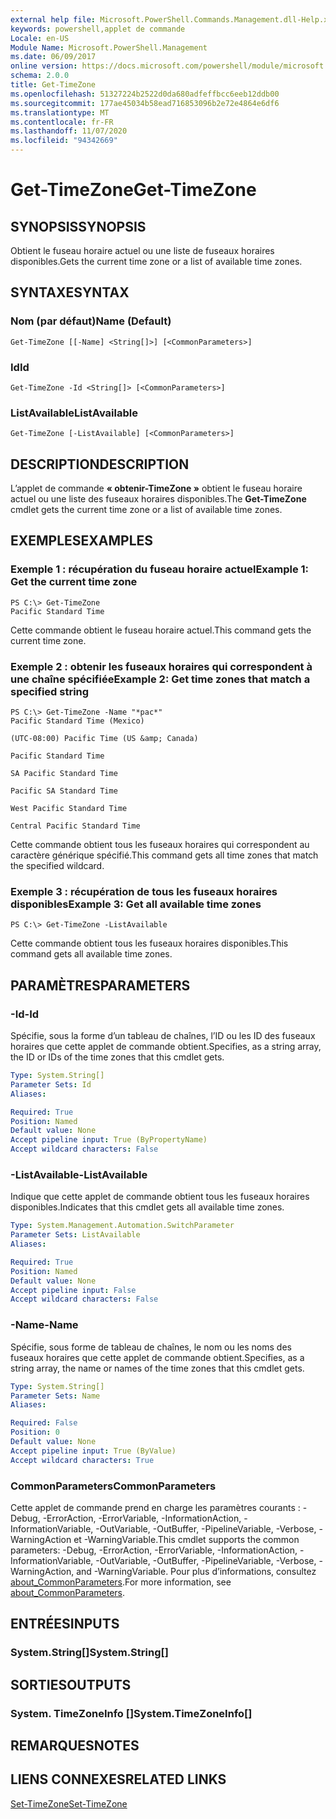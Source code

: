 ```yaml
---
external help file: Microsoft.PowerShell.Commands.Management.dll-Help.xml
keywords: powershell,applet de commande
Locale: en-US
Module Name: Microsoft.PowerShell.Management
ms.date: 06/09/2017
online version: https://docs.microsoft.com/powershell/module/microsoft.powershell.management/get-timezone?view=powershell-5.1&WT.mc_id=ps-gethelp
schema: 2.0.0
title: Get-TimeZone
ms.openlocfilehash: 51327224b2522d0da680adfeffbcc6eeb12ddb00
ms.sourcegitcommit: 177ae45034b58ead716853096b2e72e4864e6df6
ms.translationtype: MT
ms.contentlocale: fr-FR
ms.lasthandoff: 11/07/2020
ms.locfileid: "94342669"
---
```

# <span data-ttu-id="27f06-103">Get-TimeZone</span><span class="sxs-lookup"><span data-stu-id="27f06-103">Get-TimeZone</span></span>

## <span data-ttu-id="27f06-104">SYNOPSIS</span><span class="sxs-lookup"><span data-stu-id="27f06-104">SYNOPSIS</span></span>
<span data-ttu-id="27f06-105">Obtient le fuseau horaire actuel ou une liste de fuseaux horaires disponibles.</span><span class="sxs-lookup"><span data-stu-id="27f06-105">Gets the current time zone or a list of available time zones.</span></span>

## <span data-ttu-id="27f06-106">SYNTAXE</span><span class="sxs-lookup"><span data-stu-id="27f06-106">SYNTAX</span></span>

### <span data-ttu-id="27f06-107">Nom (par défaut)</span><span class="sxs-lookup"><span data-stu-id="27f06-107">Name (Default)</span></span>

```
Get-TimeZone [[-Name] <String[]>] [<CommonParameters>]
```

### <span data-ttu-id="27f06-108">Id</span><span class="sxs-lookup"><span data-stu-id="27f06-108">Id</span></span>

```
Get-TimeZone -Id <String[]> [<CommonParameters>]
```

### <span data-ttu-id="27f06-109">ListAvailable</span><span class="sxs-lookup"><span data-stu-id="27f06-109">ListAvailable</span></span>

```
Get-TimeZone [-ListAvailable] [<CommonParameters>]
```

## <span data-ttu-id="27f06-110">DESCRIPTION</span><span class="sxs-lookup"><span data-stu-id="27f06-110">DESCRIPTION</span></span>

<span data-ttu-id="27f06-111">L’applet de commande **« obtenir-TimeZone »** obtient le fuseau horaire actuel ou une liste des fuseaux horaires disponibles.</span><span class="sxs-lookup"><span data-stu-id="27f06-111">The **Get-TimeZone** cmdlet gets the current time zone or a list of available time zones.</span></span>

## <span data-ttu-id="27f06-112">EXEMPLES</span><span class="sxs-lookup"><span data-stu-id="27f06-112">EXAMPLES</span></span>

### <span data-ttu-id="27f06-113">Exemple 1 : récupération du fuseau horaire actuel</span><span class="sxs-lookup"><span data-stu-id="27f06-113">Example 1: Get the current time zone</span></span>

```
PS C:\> Get-TimeZone
Pacific Standard Time
```

<span data-ttu-id="27f06-114">Cette commande obtient le fuseau horaire actuel.</span><span class="sxs-lookup"><span data-stu-id="27f06-114">This command gets the current time zone.</span></span>

### <span data-ttu-id="27f06-115">Exemple 2 : obtenir les fuseaux horaires qui correspondent à une chaîne spécifiée</span><span class="sxs-lookup"><span data-stu-id="27f06-115">Example 2: Get time zones that match a specified string</span></span>

```
PS C:\> Get-TimeZone -Name "*pac*"
Pacific Standard Time (Mexico)

(UTC-08:00) Pacific Time (US &amp; Canada)

Pacific Standard Time

SA Pacific Standard Time

Pacific SA Standard Time

West Pacific Standard Time

Central Pacific Standard Time
```

<span data-ttu-id="27f06-116">Cette commande obtient tous les fuseaux horaires qui correspondent au caractère générique spécifié.</span><span class="sxs-lookup"><span data-stu-id="27f06-116">This command gets all time zones that match the specified wildcard.</span></span>

### <span data-ttu-id="27f06-117">Exemple 3 : récupération de tous les fuseaux horaires disponibles</span><span class="sxs-lookup"><span data-stu-id="27f06-117">Example 3: Get all available time zones</span></span>

```
PS C:\> Get-TimeZone -ListAvailable
```

<span data-ttu-id="27f06-118">Cette commande obtient tous les fuseaux horaires disponibles.</span><span class="sxs-lookup"><span data-stu-id="27f06-118">This command gets all available time zones.</span></span>

## <span data-ttu-id="27f06-119">PARAMÈTRES</span><span class="sxs-lookup"><span data-stu-id="27f06-119">PARAMETERS</span></span>

### <span data-ttu-id="27f06-120">-Id</span><span class="sxs-lookup"><span data-stu-id="27f06-120">-Id</span></span>

<span data-ttu-id="27f06-121">Spécifie, sous la forme d’un tableau de chaînes, l’ID ou les ID des fuseaux horaires que cette applet de commande obtient.</span><span class="sxs-lookup"><span data-stu-id="27f06-121">Specifies, as a string array, the ID or IDs of the time zones that this cmdlet gets.</span></span>

```yaml
Type: System.String[]
Parameter Sets: Id
Aliases:

Required: True
Position: Named
Default value: None
Accept pipeline input: True (ByPropertyName)
Accept wildcard characters: False
```

### <span data-ttu-id="27f06-122">-ListAvailable</span><span class="sxs-lookup"><span data-stu-id="27f06-122">-ListAvailable</span></span>

<span data-ttu-id="27f06-123">Indique que cette applet de commande obtient tous les fuseaux horaires disponibles.</span><span class="sxs-lookup"><span data-stu-id="27f06-123">Indicates that this cmdlet gets all available time zones.</span></span>

```yaml
Type: System.Management.Automation.SwitchParameter
Parameter Sets: ListAvailable
Aliases:

Required: True
Position: Named
Default value: None
Accept pipeline input: False
Accept wildcard characters: False
```

### <span data-ttu-id="27f06-124">-Name</span><span class="sxs-lookup"><span data-stu-id="27f06-124">-Name</span></span>

<span data-ttu-id="27f06-125">Spécifie, sous forme de tableau de chaînes, le nom ou les noms des fuseaux horaires que cette applet de commande obtient.</span><span class="sxs-lookup"><span data-stu-id="27f06-125">Specifies, as a string array, the name or names of the time zones that this cmdlet gets.</span></span>

```yaml
Type: System.String[]
Parameter Sets: Name
Aliases:

Required: False
Position: 0
Default value: None
Accept pipeline input: True (ByValue)
Accept wildcard characters: True
```

### <span data-ttu-id="27f06-126">CommonParameters</span><span class="sxs-lookup"><span data-stu-id="27f06-126">CommonParameters</span></span>

<span data-ttu-id="27f06-127">Cette applet de commande prend en charge les paramètres courants : -Debug, -ErrorAction, -ErrorVariable, -InformationAction, -InformationVariable, -OutVariable, -OutBuffer, -PipelineVariable, -Verbose, -WarningAction et -WarningVariable.</span><span class="sxs-lookup"><span data-stu-id="27f06-127">This cmdlet supports the common parameters: -Debug, -ErrorAction, -ErrorVariable, -InformationAction, -InformationVariable, -OutVariable, -OutBuffer, -PipelineVariable, -Verbose, -WarningAction, and -WarningVariable.</span></span> <span data-ttu-id="27f06-128">Pour plus d’informations, consultez [about_CommonParameters](https://go.microsoft.com/fwlink/?LinkID=113216).</span><span class="sxs-lookup"><span data-stu-id="27f06-128">For more information, see [about_CommonParameters](https://go.microsoft.com/fwlink/?LinkID=113216).</span></span>

## <span data-ttu-id="27f06-129">ENTRÉES</span><span class="sxs-lookup"><span data-stu-id="27f06-129">INPUTS</span></span>

### <span data-ttu-id="27f06-130">System.String[]</span><span class="sxs-lookup"><span data-stu-id="27f06-130">System.String[]</span></span>

## <span data-ttu-id="27f06-131">SORTIES</span><span class="sxs-lookup"><span data-stu-id="27f06-131">OUTPUTS</span></span>

### <span data-ttu-id="27f06-132">System. TimeZoneInfo []</span><span class="sxs-lookup"><span data-stu-id="27f06-132">System.TimeZoneInfo[]</span></span>

## <span data-ttu-id="27f06-133">REMARQUES</span><span class="sxs-lookup"><span data-stu-id="27f06-133">NOTES</span></span>

## <span data-ttu-id="27f06-134">LIENS CONNEXES</span><span class="sxs-lookup"><span data-stu-id="27f06-134">RELATED LINKS</span></span>

[<span data-ttu-id="27f06-135">Set-TimeZone</span><span class="sxs-lookup"><span data-stu-id="27f06-135">Set-TimeZone</span></span>](Set-TimeZone.md)
